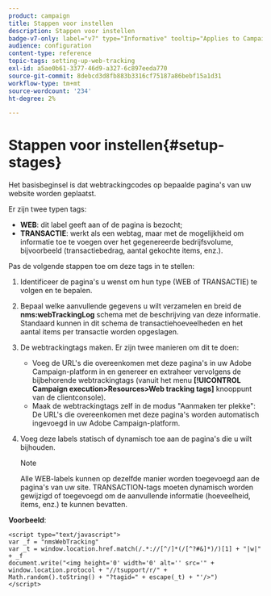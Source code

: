 ```yaml
---
product: campaign
title: Stappen voor instellen
description: Stappen voor instellen
badge-v7-only: label="v7" type="Informative" tooltip="Applies to Campaign Classic v7 only"
audience: configuration
content-type: reference
topic-tags: setting-up-web-tracking
exl-id: a5ae0b61-3377-46d9-a327-6c897eeda770
source-git-commit: 8debcd3d8fb883b3316cf75187a86bebf15a1d31
workflow-type: tm+mt
source-wordcount: '234'
ht-degree: 2%

---
```


# Stappen voor instellen{#setup-stages}

Het basisbeginsel is dat webtrackingcodes op bepaalde pagina&#39;s van uw website worden geplaatst.

Er zijn twee typen tags:

* **WEB**: dit label geeft aan of de pagina is bezocht;
* **TRANSACTIE**: werkt als een webtag, maar met de mogelijkheid om informatie toe te voegen over het gegenereerde bedrijfsvolume, bijvoorbeeld (transactiebedrag, aantal gekochte items, enz.).

Pas de volgende stappen toe om deze tags in te stellen:

1. Identificeer de pagina&#39;s u wenst om hun type (WEB of TRANSACTIE) te volgen en te bepalen.
1. Bepaal welke aanvullende gegevens u wilt verzamelen en breid de **nms:webTrackingLog** schema met de beschrijving van deze informatie. Standaard kunnen in dit schema de transactiehoeveelheden en het aantal items per transactie worden opgeslagen.
1. De webtrackingtags maken. Er zijn twee manieren om dit te doen:

   * Voeg de URL&#39;s die overeenkomen met deze pagina&#39;s in uw Adobe Campaign-platform in en genereer en extraheer vervolgens de bijbehorende webtrackingtags (vanuit het menu **[!UICONTROL Campaign execution>Resources>Web tracking tags]** knooppunt van de clientconsole).
   * Maak de webtrackingtags zelf in de modus &quot;Aanmaken ter plekke&quot;: De URL&#39;s die overeenkomen met deze pagina&#39;s worden automatisch ingevoegd in uw Adobe Campaign-platform.

1. Voeg deze labels statisch of dynamisch toe aan de pagina&#39;s die u wilt bijhouden.

   >[!NOTE]
   >
   >Alle WEB-labels kunnen op dezelfde manier worden toegevoegd aan de pagina&#39;s van uw site. TRANSACTION-tags moeten dynamisch worden gewijzigd of toegevoegd om de aanvullende informatie (hoeveelheid, items, enz.) te kunnen bevatten.

**Voorbeeld**:

```
<script type="text/javascript">
var _f = "nmsWebTracking"
var _t = window.location.href.match(/.*://[^/]*(/[^?#&]*)/)[1] + "|w|" + _f
document.write("<img height='0' width='0' alt='' src='" +
window.location.protocol + "//tsupport/r/" +
Math.random().toString() + "?tagid=" + escape(_t) + "'/>")
</script>
```
